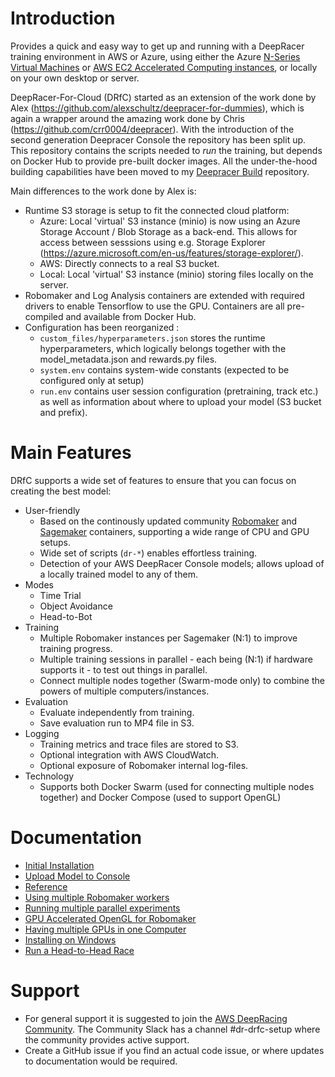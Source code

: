 # Introduction

Provides a quick and easy way to get up and running with a DeepRacer training environment in AWS or Azure, using either the Azure [N-Series Virtual Machines](https://docs.microsoft.com/en-us/azure/virtual-machines/windows/sizes-gpu) or [AWS EC2 Accelerated Computing instances](https://aws.amazon.com/ec2/instance-types/?nc1=h_ls#Accelerated_Computing), or locally on your own desktop or server.

DeepRacer-For-Cloud (DRfC) started as an extension of the work done by Alex (https://github.com/alexschultz/deepracer-for-dummies), which is again a wrapper around the amazing work done by Chris (https://github.com/crr0004/deepracer). With the introduction of the second generation Deepracer Console the repository has been split up. This repository contains the scripts needed to *run* the training, but depends on Docker Hub to provide pre-built docker images. All the under-the-hood building capabilities have been moved to my [Deepracer Build](https://gitbub.com/larsll/deepracer-build) repository.

Main differences to the work done by Alex is:
* Runtime S3 storage is setup to fit the connected cloud platform:
	* Azure: Local 'virtual' S3 instance (minio) is now using an Azure Storage Account / Blob Storage as a back-end. This allows for access between sesssions using e.g. Storage Explorer (https://azure.microsoft.com/en-us/features/storage-explorer/).
	* AWS: Directly connects to a real S3 bucket.
	* Local: Local 'virtual' S3 instance (minio) storing files locally on the server.
* Robomaker and Log Analysis containers are extended with required drivers to enable Tensorflow to use the GPU. Containers are all pre-compiled and available from Docker Hub.
* Configuration has been reorganized :
	* `custom_files/hyperparameters.json` stores the runtime hyperparameters, which logically belongs together with the model_metadata.json and rewards.py files.
	* `system.env` contains system-wide constants (expected to be configured only at setup)
	* `run.env` contains user session configuration (pretraining, track etc.) as well as information about where to upload your model (S3 bucket and prefix).

# Main Features

DRfC supports a wide set of features to ensure that you can focus on creating the best model:
* User-friendly
	* Based on the continously updated community [Robomaker](https://github.com/aws-deepracer-community/deepracer-simapp) and [Sagemaker](https://github.com/aws-deepracer-community/deepracer-sagemaker-container) containers, supporting a wide range of CPU and GPU setups.
	* Wide set of scripts (`dr-*`) enables effortless training.
	* Detection of your AWS DeepRacer Console models; allows upload of a locally trained model to any of them.
* Modes
	* Time Trial
	* Object Avoidance
	* Head-to-Bot
* Training
	* Multiple Robomaker instances per Sagemaker (N:1) to improve training progress.
	* Multiple training sessions in parallel - each being (N:1) if hardware supports it - to test out things in parallel.
	* Connect multiple nodes together (Swarm-mode only) to combine the powers of multiple computers/instances.
* Evaluation
	* Evaluate independently from training.
	* Save evaluation run to MP4 file in S3.
* Logging
	* Training metrics and trace files are stored to S3.
	* Optional integration with AWS CloudWatch.
	* Optional exposure of Robomaker internal log-files.
* Technology
	* Supports both Docker Swarm (used for connecting multiple nodes together) and Docker Compose (used to support OpenGL)

# Documentation

* [Initial Installation](installation.md)
* [Upload Model to Console](upload.md)
* [Reference](reference.md)
* [Using multiple Robomaker workers](multi_worker.md)
* [Running multiple parallel experiments](multi_run.md)
* [GPU Accelerated OpenGL for Robomaker](opengl.md)
* [Having multiple GPUs in one Computer](multi_gpu.md)
* [Installing on Windows](windows.md)
* [Run a Head-to-Head Race](head-to-head.md)

# Support

* For general support it is suggested to join the [AWS DeepRacing Community](https://deepracing.io/). The Community Slack has a channel #dr-drfc-setup where the community provides active support.
* Create a GitHub issue if you find an actual code issue, or where updates to documentation would be required.
